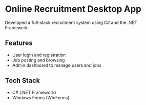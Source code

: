 # Online Recruitment Desktop App

Developed a full-stack recruitment system using C# and the .NET Framework.

## Features
- User login and registration
- Job posting and browsing
- Admin dashboard to manage users and jobs

## Tech Stack
- C# (.NET Framework)
- Windows Forms (WinForms)

